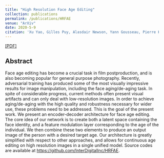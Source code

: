 ```yaml
---
title: "High Resolution Face Age Editing"
collection: publications
permalink: /publications/HRFAE
venue: "ArXiv"
date: 2020-5-9
citation: 'Xu Yao, Gilles Puy, Alasdair Newson, Yann Gousseau, Pierre Hellier. <i>ArXiv 2020.</i>'
---
```

[[PDF]](https://arxiv.org/pdf/2005.04410.pdf)

## Abstract
Face age editing has become a crucial task in film postproduction, and is also becoming popular for general purpose photography. Recently, adversarial training has produced some of the most visually impressive results for image manipulation, including the face aging/de-aging task. In spite of considerable progress, current methods often present visual artifacts and can only deal with low-resolution images. In order to achieve aging/de-aging with the high quality and robustness necessary for wider use, these problems need to be addressed. This is the goal of the present work. We present an encoder-decoder architecture for face age editing. The core idea of our network is to create both a latent space containing the face identity, and a feature modulation layer corresponding to the age of the individual. We then combine these two elements to produce an output image of the person with a desired target age. Our architecture is greatly simplified with respect to other approaches, and allows for continuous age editing on high resolution images in a single unified model. Source codes are available at https://github.com/InterDigitalInc/HRFAE.